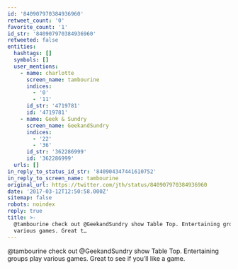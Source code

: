```yaml
---
id: '840907970384936960'
retweet_count: '0'
favorite_count: '1'
id_str: '840907970384936960'
retweeted: false
entities:
  hashtags: []
  symbols: []
  user_mentions:
    - name: charlotte
      screen_name: tambourine
      indices:
        - '0'
        - '11'
      id_str: '4719781'
      id: '4719781'
    - name: Geek & Sundry
      screen_name: GeekandSundry
      indices:
        - '22'
        - '36'
      id_str: '362286999'
      id: '362286999'
  urls: []
in_reply_to_status_id_str: '840904347441610752'
in_reply_to_screen_name: tambourine
original_url: https://twitter.com/jth/status/840907970384936960
date: '2017-03-12T12:50:58.000Z'
sitemap: false
robots: noindex
reply: true
title: >-
  @tambourine check out @GeekandSundry show Table Top. Entertaining groups play
  various games. Great t…
---
```


@tambourine check out @GeekandSundry show Table Top. Entertaining groups play various games. Great to see if you’ll like a game.